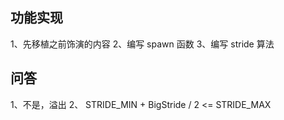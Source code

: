 ## 功能实现
1、先移植之前饰演的内容
2、编写 spawn 函数
3、编写 stride 算法

## 问答
1、不是，溢出
2、 STRIDE_MIN + BigStride / 2 <= STRIDE_MAX